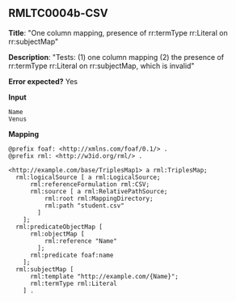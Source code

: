 ## RMLTC0004b-CSV

**Title**: "One column mapping, presence of rr:termType rr:Literal on rr:subjectMap"

**Description**: "Tests: (1) one column mapping (2) the presence of rr:termType rr:Literal on rr:subjectMap, which is invalid"

**Error expected?** Yes

**Input**
```
Name
Venus

```

**Mapping**
```
@prefix foaf: <http://xmlns.com/foaf/0.1/> .
@prefix rml: <http://w3id.org/rml/> .

<http://example.com/base/TriplesMap1> a rml:TriplesMap;
  rml:logicalSource [ a rml:LogicalSource;
      rml:referenceFormulation rml:CSV;
      rml:source [ a rml:RelativePathSource;
          rml:root rml:MappingDirectory;
          rml:path "student.csv"
        ]
    ];
  rml:predicateObjectMap [
      rml:objectMap [
          rml:reference "Name"
        ];
      rml:predicate foaf:name
    ];
  rml:subjectMap [
      rml:template "http://example.com/{Name}";
      rml:termType rml:Literal
    ] .

```

